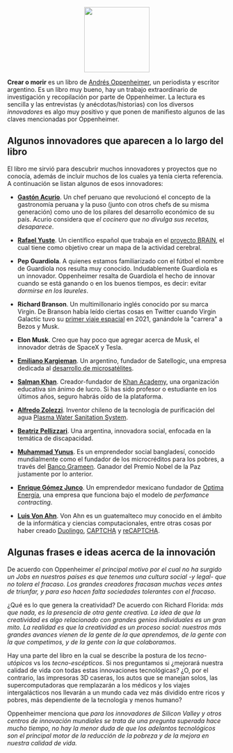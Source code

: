 <!--
.. title: Crear o morir
.. slug: crear-o-morir
.. date: 2022-03-04 20:06:52 UTC-06:00
.. tags: creatividad, innovación, no-ficción,
.. category: 
.. link: 
.. description: 
.. type: text
-->

<p style="text-align: center;">
<img src="https://i.gr-assets.com/images/S/compressed.photo.goodreads.com/books/1412344498l/23301578.jpg" width="150px">
</p>

**Crear o morir** es un libro de [Andrés Oppenheimer](https://es.wikipedia.org/wiki/Andr%C3%A9s_Oppenheimer), un periodista y escritor argentino. Es un libro muy bueno, hay un trabajo extraordinario de investigación y recopilación por parte de Oppenheimer. La lectura es sencilla y las entrevistas (y anécdotas/historias) con los diversos *innovadores* es algo muy positivo y que ponen de manifiesto algunos de las claves mencionadas por Oppenheimer.

## Algunos innovadores que aparecen a lo largo del libro

El libro me sirvió para descubrir muchos innovadores y proyectos que no conocía, además de incluir muchos de los cuales ya tenía cierta referencia. A continuación se listan algunos de esos innovadores:

* [**Gastón Acurio**](https://es.wikipedia.org/wiki/Gast%C3%B3n_Acurio). Un chef peruano que revolucionó el concepto de la gastronomía peruana y la puso (junto con otros chefs de su misma generación) como uno de los pilares del desarrollo económico de su país. Acurio considera que *el cocinero que no divulga sus recetas, desaparece*.

* [**Rafael Yuste**](https://es.wikipedia.org/wiki/Rafael_Yuste). Un científico español que trabaja en el [proyecto BRAIN](https://es.wikipedia.org/wiki/Brain_Research_through_Advancing_Innovative_Neurotechnologies), el cual tiene como objetivo crear un mapa de la actividad cerebral.

* **Pep Guardiola**. A quienes estamos familiarizado con el fútbol el nombre de Guardiola nos resulta muy conocido. Indudablemente Guardiola es un innovador. Oppenheimer resalta de Guardiola el hecho de innovar cuando se está ganando o en los buenos tiempos, es decir: evitar *dormirse en los laureles*.

* **Richard Branson**. Un multimillonario inglés conocido por su marca Virgin. De Branson había leído ciertas cosas en Twitter cuando Virgin Galactic tuvo su [primer viaje espacial](https://www.bbc.com/mundo/noticias-57791463) en 2021, ganándole la "carrera" a Bezos y Musk.

* **Elon Musk**. Creo que hay poco que agregar acerca de Musk, el innovador detrás de SpaceX y Tesla.

* [**Emiliano Kargieman**](https://twitter.com/earlkman). Un argentino, fundador de Satellogic, una empresa dedicada al [desarrollo de microsatélites](https://www.infobae.com/tecno/2020/12/04/emiliano-kargieman-el-argentino-que-conquista-el-espacio-con-sus-microsatelites/).

* [**Salman Khan**](https://es.wikipedia.org/wiki/Salman_Khan_(profesor)). Creador-fundador de [Khan Academy](https://es.khanacademy.org/), una organización educativa sin ánimo de lucro. Si has sido profesor o estudiante en los últimos años, seguro habrás oído de la plataforma.

* [**Alfredo Zolezzi**](https://es.wikipedia.org/wiki/Alfredo_Zolezzi). Inventor chileno de la tecnología de purificación del agua [Plasma Water Sanitation System](https://blogs.iadb.org/agua/es/tecnologia-social-agua-chile/).

* [**Beatriz Pellizzari**](https://www.ashoka.org/es/fellow/beatriz-pellizzari). Una argentina, innovadora social, enfocada en la temática de discapacidad.

* [**Muhammad Yunus**](https://es.wikipedia.org/wiki/Muhammad_Yunus). Es un emprendedor social bangladesí, conocido mundialmente como el fundador de los microcréditos para los pobres, a través del [Banco Grameen](https://es.wikipedia.org/wiki/Banco_Grameen). Ganador del Premio Nobel de la Paz justamente por lo anterior.

* [**Enrique Gómez Junco**](https://twitter.com/egomezjuncob). Un emprendedor mexicano fundador de [Optima Energía](https://www.optimaenergia.com/), una empresa que funciona bajo el modelo de *perfomance contracting*.

* [**Luis Von Ahn**](https://es.wikipedia.org/wiki/Luis_von_Ahn). Von Ahn es un guatemalteco muy conocido en el ámbito de la informática y ciencias computacionales, entre otras cosas por haber creado [Duolingo](https://www.duolingo.com/learn), [CAPTCHA](https://es.wikipedia.org/wiki/Captcha) y [reCAPTCHA](https://es.wikipedia.org/wiki/ReCAPTCHA).


## Algunas frases e ideas acerca de la innovación

De acuerdo con Oppenheimer *el principal motivo por el cual no ha surgido un Jobs en nuestros países es que tenemos una cultura social -y legal- que no tolera el fracaso. Los grandes creadores fracasan muchas veces antes de triunfar, y para eso hacen falta sociedades tolerantes con el fracaso*.

¿Qué es lo que genera la creatividad? De acuerdo con Richard Florida: *más que nada, es la presencia de otra gente creativa. La idea de que la creatividad es algo relacionado con grandes genios individuales es un gran mito. La realidad es que la creatividad es un proceso social: nuestros más grandes avances vienen de la gente de la que aprendemos, de la gente con la que competimos, y de la gente con la que colaboramos*.

Hay una parte del libro en la cual se describe la postura de los *tecno-utópicos* vs los *tecno-escépticos*. Si nos preguntamos si ¿mejorará nuestra calidad de vida con todas estas innovaciones tecnológicas? ¿O, por el contrario, las impresoras 3D caseras, los autos que se manejan solos, las supercomputadoras que remplazarán a los médicos y los viajes intergalácticos nos llevarán a un mundo cada vez más dividido entre ricos y pobres, más dependiente de la tecnología y menos humano?

Oppenheimer menciona que *para los innovadores de Silicon Valley y otros centros de innovación mundiales se trata de una pregunta superada hace mucho tiempo, no hay la menor duda de que los adelantos tecnológicos son el principal motor de la reducción de la pobreza y de la mejora en nuestra calidad de vida.*
